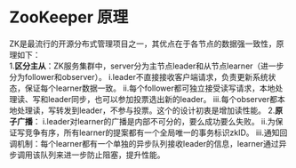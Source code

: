 # ZooKeeper 原理 #
ZK是最流行的开源分布式管理项目之一，其优点在于各节点的数据强一致性，原理如下：  
1.**区分主从**：ZK服务集群中，server分为主节点leader和从节点learner（进一步分为follower和observer）。
    i.leader不直接接收客户端请求，负责更新系统状态，保证每个learner数据一致。
    ii.每个follower都可独立接受读写请求，本地处理读、写和leader同步，也可以参加投票选出新的leader。
    iii.每个observer都本地处理读，写转发到leader，不参与投票。这个的设计初衷是增加读性能。
2.**原子广播**：
    i.leader对learner的广播是内部不可分的，要么成功要么失败。
    ii.为保证写竞争有序，所有learner的提案都有一个全局唯一的事务标识zkID。
    iii.通知回调机制：每个learner都有一个单独的异步队列接收leader的信息，learner通过异步调用该队列来进一步防止阻塞，提升性能。
